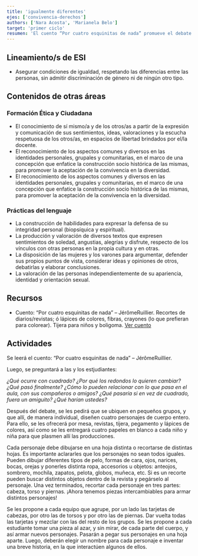 ```yaml
---
title: 'igualmente diferentes'
ejes: ['convivencia-derechos']
authors: ['Nara Acosta', 'Marianela Belo']
target: 'primer ciclo'
resumen: 'El cuento “Por cuatro esquinitas de nada” promueve el debate sobre el valor de la diversidad y la prevención de la discriminación, junto con actividades en las que las y los estudiantes crean personajes únicos.'
---
```


## Lineamiento/s de ESI

- Asegurar condiciones de igualdad, respetando las diferencias entre las personas, sin admitir discriminación de género ni de ningún otro tipo.

## Contenidos de otras áreas

### Formación Ética y Ciudadana

- El conocimiento de sí mismo/a y de los otros/as a partir de la expresión y comunicación de sus sentimientos, ideas, valoraciones y la escucha respetuosa de los otros/as, en espacios de libertad brindados por el/la docente.
- El reconocimiento de los aspectos comunes y diversos en las identidades personales, grupales y comunitarias, en el marco de una concepción que enfatice la construcción socio histórica de las mismas, para promover la aceptación de la convivencia en la diversidad.
- El reconocimiento de los aspectos comunes y diversos en las identidades personales, grupales y comunitarias, en el marco de una concepción que enfatice la construcción socio histórica de las mismas, para promover la aceptación de la convivencia en la diversidad.

### Prácticas del lenguaje

- La construcción de habilidades para expresar la defensa de su integridad personal (biopsíquica y espiritual).
- La producción y valoración de diversos textos que expresen sentimientos de soledad, angustias, alegrías y disfrute, respecto de los vínculos con otras personas en la propia cultura y en otras.
- La disposición de las mujeres y los varones para argumentar, defender sus propios puntos de vista, considerar ideas y opiniones de otros, debatirlas y elaborar conclusiones.
- La valoración de las personas independientemente de su apariencia, identidad y orientación sexual.

## Recursos

- Cuento: “Por cuatro esquinitas de nada” – JérômeRuillier. Recortes de diarios/revistas; ó lápices de colores, fibras, crayones (lo que prefieran para colorear). Tijera para niños y boligoma. [Ver cuento](https://mimanualparanivelinicial.files.wordpress.com/2018/01/nada-1.pdf)

## Actividades

Se leerá el cuento: “Por cuatro esquinitas de nada” – JérômeRuillier.

Luego, se preguntará a las y los estjudiantes:

*¿Qué ocurre con cuadrado? ¿Por qué los redondos lo quieren cambiar? ¿Qué pasó finalmente?
¿Cómo lo pueden relacionar con lo que pasa en el aula, con sus compañeros o amigos?
¿Qué pasaría si en vez de cuadrado, fuera un amiguito? ¿Qué harían ustedes?*

Después del debate, se les pedirá que se ubiquen en pequeños grupos, y que allí, de manera individual, diseñen cuatro personajes de cuerpo entero. Para ello, se les ofrecerá por mesa, revistas, tijera, pegamento y lápices de colores, así como se les entregará cuatro papeles en blanco a cada niño y niña para que plasmen allí las producciones.

Cada personaje debe dibujarse en una hoja distinta o recortarse de distintas hojas. Es importante aclararles que los personajes no sean todos iguales. Pueden dibujar diferentes tipos de pelo, formas de cara, ojos, narices, bocas, orejas y ponerles distinta ropa, accesorios u objetos: anteojos, sombrero, mochila, zapatos, pelota, globos, muñeca, etc. Si es un recorte pueden buscar distintos objetos dentro de la revista y pegárselo al personaje.
Una vez terminados, recortar cada personaje en tres partes: cabeza, torso y piernas. ¡Ahora tenemos piezas intercambiables para armar distintos personajes!

Se les propone a cada equipo que agrupe, por un lado las tarjetas de cabezas, por otro las de torsos y por otro las de piernas. Dar vuelta todas las tarjetas y mezclar con las del resto de los grupos. Se les propone a cada estudiante tomar una pieza al azar, y sin mirar, de cada parte del cuerpo, y así armar nuevos personajes. Pasarán a pegar sus personajes en una hoja aparte. Luego, deberán elegir un nombre para cada personaje e inventar una breve historia, en la que interactúen algunos de ellos.
